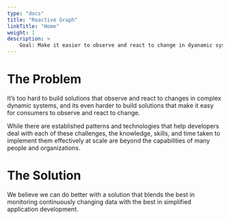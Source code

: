 ```yaml
---
type: "docs"
title: "Reactive Graph"
linkTitle: "Home"
weight: 1
description: >
    Goal: Make it easier to observe and react to change in dyanamic systems
---
```


# The Problem
It’s too hard to build solutions that observe and react to changes in complex dynamic systems, and its even harder to build solutions that make it easy for consumers to observe and react to change.

While there are established patterns and technologies that help developers deal with each of these challenges, the knowledge, skills, and time taken to implement them effectively at scale are beyond the capabilities of many people and organizations. 

# The Solution
We believe we can do better with a solution that blends the best in monitoring continuously changing data with the best in simplified application development. 